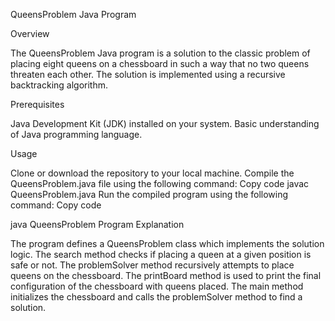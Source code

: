QueensProblem Java Program

Overview

The QueensProblem Java program is a solution to the classic problem of placing eight queens on a chessboard in such a way that no two queens threaten each other. The solution is implemented using a recursive backtracking algorithm.

Prerequisites

Java Development Kit (JDK) installed on your system.
Basic understanding of Java programming language.

Usage

Clone or download the repository to your local machine.
Compile the QueensProblem.java file using the following command:
Copy code
javac QueensProblem.java
Run the compiled program using the following command:
Copy code


java QueensProblem
Program Explanation

The program defines a QueensProblem class which implements the solution logic.
The search method checks if placing a queen at a given position is safe or not.
The problemSolver method recursively attempts to place queens on the chessboard.
The printBoard method is used to print the final configuration of the chessboard with queens placed.
The main method initializes the chessboard and calls the problemSolver method to find a solution.
